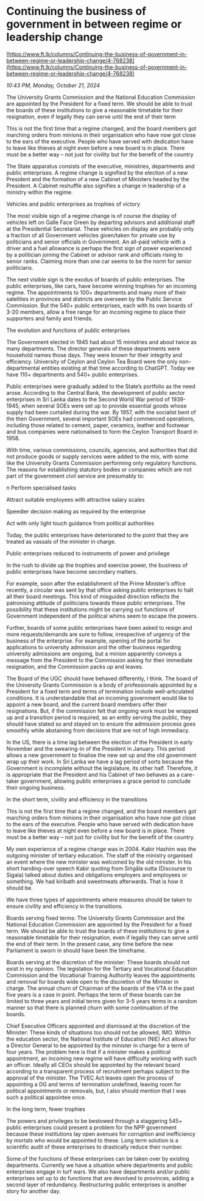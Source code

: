 # Continuing the business of government in between regime or leadership change

[https://www.ft.lk/columns/Continuing-the-business-of-government-in-between-regime-or-leadership-change/4-768238](https://www.ft.lk/columns/Continuing-the-business-of-government-in-between-regime-or-leadership-change/4-768238)

*10:43 PM, Monday, October 21, 2024*

The University Grants Commission and the National Education Commission are appointed by the President for a fixed term. We should be able to trust the boards of these institutions to give a reasonable timetable for their resignation, even if legally they can serve until the end of their term

This is not the first time that a regime changed, and the board members got marching orders from minions in their organisation who have now got close to the ears of the executive. People who have served with dedication have to leave like thieves at night even before a new board is in place. There must be a better way – not just for civility but for the benefit of the country

The State apparatus consists of the executive, ministries, departments and public enterprises. A regime change is signified by the election of a new President and the formation of a new Cabinet of Ministers headed by the President. A Cabinet reshuffle also signifies a change in leadership of a ministry within the regime.

Vehicles and public enterprises as trophies of victory

The most visible sign of a regime change is of course the display of vehicles left on Galle Face Green by departing advisors and additional staff at the Presidential Secretariat. These vehicles on display are probably only a fraction of all Government vehicles given/taken for private use by politicians and senior officials in Government. An all-paid vehicle with a driver and a fuel allowance is perhaps the first sign of power experienced by a politician joining the Cabinet or advisor rank and officials rising to senior ranks. Claiming more than one car seems to be the norm for senior politicians.

The next visible sign is the exodus of boards of public enterprises. The public enterprises, like cars, have become winning trophies for an incoming regime. The appointments to 100+ departments and many more of their satellites in provinces and districts are overseen by the Public Service Commission. But the 540+ public enterprises, each with its own boards of 3-20 members, allow a free range for an incoming regime to place their supporters and family and friends.

The evolution and functions of public enterprises

The Government elected in 1945 had about 15 ministries and about twice as many departments. The director generals of these departments were household names those days. They were known for their integrity and efficiency. University of Ceylon and Ceylon Tea Board were the only non-departmental entities existing at that time according to ChatGPT. Today we have 110+ departments and 540+ public enterprises.

Public enterprises were gradually added to the State’s portfolio as the need arose. According to the Central Bank, the development of public sector enterprises in Sri Lanka dates to the Second World War period of 1939-1945, when several SOEs were set up to provide essential goods whose supply had been curtailed during the war. By 1957, with the socialist bent of the then Government, several important SOEs had commenced operations, including those related to cement, paper, ceramics, leather and footwear and bus companies were nationalised to form the Ceylon Transport Board in 1958.

With time, various commissions, councils, agencies, and authorities that did not produce goods or supply services were added to the mix, with some like the University Grants Commission performing only regulatory functions. The reasons for establishing statutory bodies or companies which are not part of the government civil service are presumably to:

n Perform specialised tasks

Attract suitable employees with attractive salary scales

Speedier decision making as required by the enterprise

Act with only light touch guidance from political authorities

Today, the public enterprises have deteriorated to the point that they are treated as vassals of the minister in charge.

Public enterprises reduced to instruments of power and privilege

In the rush to divide up the trophies and exercise power, the business of public enterprises have become secondary matters.

For example, soon after the establishment of the Prime Minister’s office recently, a circular was sent by that office asking public enterprises to halt all their board meetings. This kind of misguided direction reflects the patronising attitude of politicians towards these public enterprises. The possibility that these institutions might be carrying out functions of Government independent of the political whims seem to escape the powers.

Further, boards of some public enterprises have been asked to resign and more requests/demands are sure to follow, irrespective of urgency of the business of the enterprise. For example, opening of the portal for applications to university admission and the other business regarding university admissions are ongoing, but a minion apparently conveys a message from the President to the Commission asking for their immediate resignation, and the Commission packs up and leaves.

The Board of the UGC should have behaved differently, I think. The board of the University Grants Commission is a body of professionals appointed by a President for a fixed term and terms of termination include well-articulated conditions. It is understandable that an incoming government would like to appoint a new board, and the current board members offer their resignations. But, if the commission felt that ongoing work must be wrapped up and a transition period is required, as an entity serving the public, they should have stated so and stayed on to ensure the admission process goes smoothly while abstaining from decisions that are not of high immediacy.

In the US, there is a time lag between the election of the President in early November and the swearing-in of the President in January. This period allows a new government to finalise the new set up and the old government wrap up their work. In Sri Lanka we have a lag period of sorts because the Government is incomplete without the legislature, its other half. Therefore, it is appropriate that the President and his Cabinet of two behaves as a care-taker government, allowing public enterprises a grace period to conclude their ongoing business.

In the short term, civility and efficiency in the transitions

This is not the first time that a regime changed, and the board members got marching orders from minions in their organisation who have now got close to the ears of the executive. People who have served with dedication have to leave like thieves at night even before a new board is in place. There must be a better way – not just for civility but for the benefit of the country.

My own experience of a regime change was in 2004. Kabir Hashim was the outgoing minister of tertiary education. The staff of the ministry organised an event where the new minister was welcomed by the old minister. In his short handing-over speech Kabir quoting from Siṅgāla sutta (Discourse to Sigala) talked about duties and obligations employers and employees or something. We had kiribath and sweetmeats afterwards. That is how it should be.

We have three types of appointments where measures should be taken to ensure civility and efficiency in the transitions.

Boards serving fixed terms: The University Grants Commission and the National Education Commission are appointed by the President for a fixed term. We should be able to trust the boards of these institutions to give a reasonable timetable for their resignation, even if legally they can serve until the end of their term. In the present case, any time before the new Parliament is sworn in should have been the timeframe.

Boards serving at the discretion of the minister: These boards should not exist in my opinion. The legislation for the Tertiary and Vocational Education Commission and the Vocational Training Authority leaves the appointments and removal for boards wide open to the discretion of the Minister in charge. The annual churn of Chairman of the boards of the VTA in the past five years is a case in point. Perhaps the term of these boards can be limited to three years and initial terms given for 3-5 years terms in a random manner so that there is planned churn with some continuation of the boards.

Chief Executive Officers appointed and dismissed at the discretion of the Minister: These kinds of situations too should not be allowed, IMO. Within the education sector, the National Institute of Education (NIE) Act allows for a Director General to be appointed by the minister in charge for a term of four years. The problem here is that if a minister makes a political appointment, an incoming new regime will have difficulty working with such an officer. Ideally all CEOs should be appointed by the relevant board according to a transparent process of recruitment perhaps subject to the approval of the minister. The TVEC Act leaves open the process of appointing a DG and terms of termination undefined, leaving room for political appointments or removals, but, I also should mention that I was such a political appointee once.

In the long term, fewer trophies

The powers and privileges to be bestowed through a staggering 545+ public enterprises could present a problem for the NPP government because these institutions lay open avenues for corruption and inefficiency by mortals who would be appointed to these. Long term solution is a scientific audit of these enterprises to drastically reduce their number.

Some of the functions of these enterprises can be taken over by existing departments. Currently we have a situation where departments and public enterprises engage in turf wars. We also have departments and/or public enterprises set up to do functions that are devolved to provinces, adding a second layer of redundancy. Restructuring public enterprises is another story for another day.

